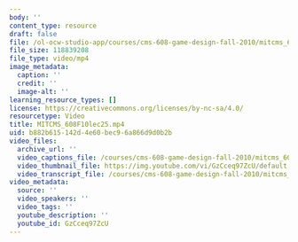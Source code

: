 ```yaml
---
body: ''
content_type: resource
draft: false
file: /ol-ocw-studio-app/courses/cms-608-game-design-fall-2010/mitcms_608f10lec25_360p_16_9.mp4
file_size: 118839208
file_type: video/mp4
image_metadata:
  caption: ''
  credit: ''
  image-alt: ''
learning_resource_types: []
license: https://creativecommons.org/licenses/by-nc-sa/4.0/
resourcetype: Video
title: MITCMS_608F10lec25.mp4
uid: b882b615-142d-4e60-bec9-6a866d9d0b2b
video_files:
  archive_url: ''
  video_captions_file: /courses/cms-608-game-design-fall-2010/mitcms_608f10lec25_captions.vtt
  video_thumbnail_file: https://img.youtube.com/vi/GzCceq97ZcU/default.jpg
  video_transcript_file: /courses/cms-608-game-design-fall-2010/mitcms_608f10lec25_transcript.pdf
video_metadata:
  source: ''
  video_speakers: ''
  video_tags: ''
  youtube_description: ''
  youtube_id: GzCceq97ZcU
---
```

